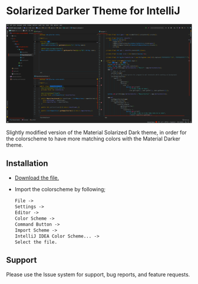 # Solarized Darker Theme for IntelliJ

![Screenshot](https://raw.githubusercontent.com/glacion/idea-solarized-darker/master/screenshot.png)

Slightly modified version of the Material Solarized Dark theme,
in order for the colorscheme to have more matching colors with the Material Darker theme.

## Installation

* [Download the file.](https://raw.githubusercontent.com/glacion/idea-solarized-darker/master/material_solarized_darker.icls)

* Import the colorscheme by following;

      File ->
      Settings ->
      Editor ->
      Color Scheme ->
      Command Button ->
      Import Scheme ->
      IntelliJ IDEA Color Scheme... ->
      Select the file.

## Support

Please use the Issue system for support, bug reports, and feature requests.
